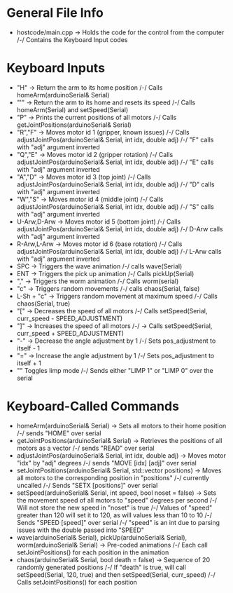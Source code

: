 # General File Info
* hostcode/main.cpp -> Holds the code for the control from the computer /-/ Contains the Keyboard Input codes


# Keyboard Inputs
* "H" -> Return the arm to its home position /-/ Calls homeArm(arduinoSerial& Serial)
* "'" -> Return the arm to its home and resets its speed /-/ Calls homeArm(Serial) and setSpeed(Serial)
* "P" -> Prints the current positions of all motors /-/ Calls getJointPositions(arduinoSerial& Serial)
* "R","F" -> Moves motor id 1 (gripper, known issues) /-/ Calls adjustJointPos(arduinoSerial& Serial, int idx, double adj) /-/ "F" calls with "adj" argument inverted
* "Q","E" -> Moves motor id 2 (gripper rotation) /-/ Calls adjustJointPos(arduinoSerial& Serial, int idx, double adj) /-/ "E" calls with "adj" argument inverted
* "A","D" -> Moves motor id 3 (top joint) /-/ Calls adjustJointPos(arduinoSerial& Serial, int idx, double adj) /-/ "D" calls with "adj" argument inverted
* "W","S" -> Moves motor id 4 (middle joint) /-/ Calls adjustJointPos(arduinoSerial& Serial, int idx, double adj) /-/ "S" calls with "adj" argument inverted
* U-Arw,D-Arw -> Moves motor id 5 (bottom joint) /-/ Calls adjustJointPos(arduinoSerial& Serial, int idx, double adj) /-/ D-Arw calls with "adj" argument inverted
* R-Arw,L-Arw -> Moves motor id 6 (base rotation) /-/ Calls adjustJointPos(arduinoSerial& Serial, int idx, double adj) /-/ L-Arw calls with "adj" argument inverted
* SPC -> Triggers the wave animation /-/ calls wave(Serial)
* ENT -> Triggers the pick up animation /-/ Calls pickUp(Serial)
* "," -> Triggers the worm animation /-/ Calls worm(serial)
* "c" -> Triggers random movements /-/ calls chaos(Serial, false)
* L-Sh + "c" -> Triggers random movement at maximum speed /-/ Calls chaos(Serial, true)
* "[" -> Decreases the speed of all motors /-/ Calls setSpeed(Serial, curr_speed - SPEED_ADJUSTMENT)
* "]" -> Increases the speed of all motors /-/ -> Calls setSpeed(Serial, curr_speed + SPEED_ADJUSTMENT)
* "-" -> Decrease the angle adjustment by 1 /-/ Sets pos_adjustment to itself - 1
* "=" -> Increase the angle adjustment by 1 /-/ Sets pos_adjustment to itself + 1
* "\" Toggles limp mode /-/ Sends either "LIMP 1" or "LIMP 0" over the serial


# Keyboard-Called Commands
* homeArm(arduinoSerial& Serial) -> Sets all motors to their home position /-/ sends "HOME" over serial
* getJointPositions(arduinoSerial& Serial) -> Retrieves the positions of all motors as a vector /-/ sends "READ" over serial
* adjustJointPos(arduinoSerial& Serial, int idx, double adj) -> Moves motor "idx" by "adj" degrees /-/ sends "MOVE [idx] [adj]" over serial
* setJointPositions(arduinoSerial& Serial, std::vector<double> positions) -> Moves all motors to the corresponding position in "positions" /-/ currently uncalled /-/ Sends "SETX [positions]" over serial
* setSpeed(arduinoSerial& Serial, int speed, bool noset = false) -> Sets the movement speed of all motors to "speed" degrees per second /-/ Will not store the new speed in "noset" is true /-/ Values of "speed" greater than 120 will set it to 120, as will values less than 10 to 10 /-/ Sends "SPEED [speed]" over serial /-/ "speed" is an int due to parsing issues with the double passed into "SPEED"
* wave(arduinoSerial& Serial), pickUp(arduinoSerial& Serial), worm(arduinoSerial& Serial) -> Pre-coded animations /-/ Each call setJointPositions() for each position in the animation
* chaos(arduinoSerial& Serial, bool death = false) -> Sequence of 20 randomly generated positions /-/ If "death" is true, will call setSpeed(Serial, 120, true) and then setSpeed(Serial, curr_speed) /-/ Calls setJointPositions() for each position
